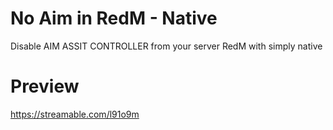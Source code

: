 # No Aim in RedM - Native
Disable AIM ASSIT CONTROLLER from your server RedM with simply native

# Preview
https://streamable.com/l91o9m
